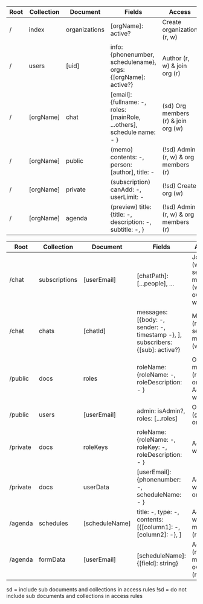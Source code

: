 | Root        | Collection    | Document       | Fields                                                                   | Access                                          | Subcollections                 | 
| ----------- | -----------   | -----------    | -----------                                                              | -----------                                     | -----------                    |
| /           | index         | organizations  | [orgName]: active?                                                       | Create organization (r, w)                      | N/A                            |
| /           | users         | [uid]          | info: {phonenumber, schedulename}, orgs: {[orgName]: active?}            | Author (r, w) & join org (r)                    | N/A                            |
| /           | [orgName]     | chat           | [email]: {fullname: -, roles: [mainRole, ...others], schedule name: - }  | (sd) Org members (r) & join org (w)             | subscriptions, chats           |
| /           | [orgName]     | public         | (memo) contents: -, person: [author], title: -                           | (!sd) Admin (r, w) & org members (r)            | users, docs                    |
| /           | [orgName]     | private        | (subscription) canAdd: -, userLimit: -                                   | (!sd) Create org (w)                            | roleKeys, userData, userParams |
| /           | [orgName]     | agenda         | (preview) title: {title: -, description: -, subtitle: -, }               | (!sd) Admin (r, w) & org members (r)            | forms, schedules               |


| Root        | Collection    | Document       | Fields                                                                   | Access                                          | Subcollections                 | 
| ----------- | -----------   | -----------    | -----------                                                              | -----------                                     | -----------                    |
| /chat       | subscriptions | [userEmail]    | [chatPath]: [...people], ...                                             | Join org (w) & send mess. (w) & owner (r, w)    | N/A                            |
| /chat       | chats         | [chatId]       | messages: [{body: -, sender: -, timestamp -}, ], subscribers: {[sub]: active?}  | Member (r, w) & send mess. (w)                  | N/A                            |
| /public     | docs          | roles          | roleName: {roleName: -, roleDescription: - }                             | Org member (r) & join org (w) & Admin (r, w)    | N/A                            |
| /public     | users         | [userEmail]    | admin: isAdmin?, roles: [...roles]                                       | Owner (g) & join org (w)                        | N/A                            |
| /private    | docs          | roleKeys       | roleName: {roleName: -, roleKey: -, roleDescription: - }                 | Admin (r, w)                                    | N/A                            |
| /private    | docs          | userData       | [userEmail]: {phonenumber: -, scheduleName: - }                          | Admin (r, w) & join org (w)                     | N/A                            |
| /agenda     | schedules     | [scheduleName] | title: -, type: -, contents: [{[column1]: -, [column2]: -}, ]            | Admin (r, w) & org members (r)                  | N/A                            |
| /agenda     | formData      | [userEmail]    | [scheduleName]: {[field]: string}                                        | Admin (r) & org member owners (r, w)            | N/A                            |


sd = include sub documents and collections in access rules
!sd = do not include sub documents and collections in access rules